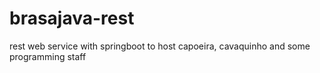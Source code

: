 # brasajava-rest
rest web service with springboot to host capoeira, cavaquinho and some programming staff 
